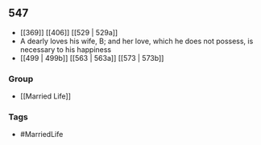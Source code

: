 ## 547
- [[369]] [[406]] [[529 | 529a]] 
- A dearly loves his wife, B; and her love, which he does not possess, is necessary to his happiness
- [[499 | 499b]] [[563 | 563a]] [[573 | 573b]] 


### Group
- [[Married Life]]

### Tags
- #MarriedLife


